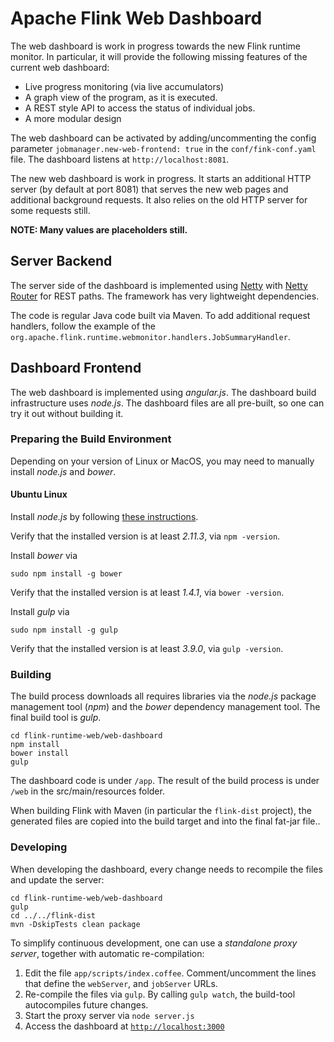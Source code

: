 <!--
Licensed to the Apache Software Foundation (ASF) under one
or more contributor license agreements.  See the NOTICE file
distributed with this work for additional information
regarding copyright ownership.  The ASF licenses this file
to you under the Apache License, Version 2.0 (the
"License"); you may not use this file except in compliance
with the License.  You may obtain a copy of the License at

http://www.apache.org/licenses/LICENSE-2.0

Unless required by applicable law or agreed to in writing,
software distributed under the License is distributed on an
"AS IS" BASIS, WITHOUT WARRANTIES OR CONDITIONS OF ANY
KIND, either express or implied.  See the License for the
specific language governing permissions and limitations
under the License.
-->

# Apache Flink Web Dashboard

The web dashboard is work in progress towards the new Flink runtime monitor. In particular, it will
provide the following missing features of the current web dashboard:

 - Live progress monitoring (via live accumulators)
 - A graph view of the program, as it is executed.
 - A REST style API to access the status of individual jobs.
 - A more modular design

The web dashboard can be activated by adding/uncommenting the config parameter
`jobmanager.new-web-frontend: true` in the `conf/fink-conf.yaml` file.
The dashboard listens at `http://localhost:8081`.

The new web dashboard is work in progress. It starts an additional HTTP server (by default at port 8081)
that serves the new web pages and additional background requests. It also relies on the old HTTP server
for some requests still.

**NOTE: Many values are placeholders still.**



## Server Backend

The server side of the dashboard is implemented using [Netty](http://netty.io) with
[Netty Router](https://github.com/sinetja/netty-router) for REST paths.
The framework has very lightweight dependencies.

The code is regular Java code built via Maven. To add additional request handlers, follow the
example of the `org.apache.flink.runtime.webmonitor.handlers.JobSummaryHandler`.


## Dashboard Frontend 

The web dashboard is implemented using *angular.js*. The dashboard build infrastructure uses *node.js*.
The dashboard files are all pre-built, so one can try it out without building it.


### Preparing the Build Environment

Depending on your version of Linux or MacOS, you may need to manually install *node.js* and *bower*.


#### Ubuntu Linux

Install *node.js* by following [these instructions](https://github.com/joyent/node/wiki/installing-node.js-via-package-manager).

Verify that the installed version is at least *2.11.3*, via `npm -version`.


Install *bower* via
```
sudo npm install -g bower
```
Verify that the installed version is at least *1.4.1*, via `bower -version`.


Install *gulp* via
```
sudo npm install -g gulp
```
Verify that the installed version is at least *3.9.0*, via `gulp -version`.


### Building

The build process downloads all requires libraries via the *node.js* package management tool (*npm*)
and the *bower* dependency management tool. The final build tool is *gulp*.

```
cd flink-runtime-web/web-dashboard
npm install
bower install
gulp
```

The dashboard code is under `/app`. The result of the build process is under `/web` in the src/main/resources folder.

When building Flink with Maven (in particular the `flink-dist` project), the generated
files are copied into the build target and into the final fat-jar file..


### Developing

When developing the dashboard, every change needs to recompile the files and update the server:

```
cd flink-runtime-web/web-dashboard
gulp
cd ../../flink-dist
mvn -DskipTests clean package
```

To simplify continuous development, one can use a *standalone proxy server*, together with automatic
re-compilation:

1. Edit the file `app/scripts/index.coffee`. Comment/uncomment the lines that define the `webServer`, and `jobServer` URLs.
2. Re-compile the files via `gulp`. By calling `gulp watch`, the build-tool autocompiles future changes.
3. Start the proxy server via `node server.js`
4. Access the dashboard at [`http://localhost:3000`](http://localhost:3000)

